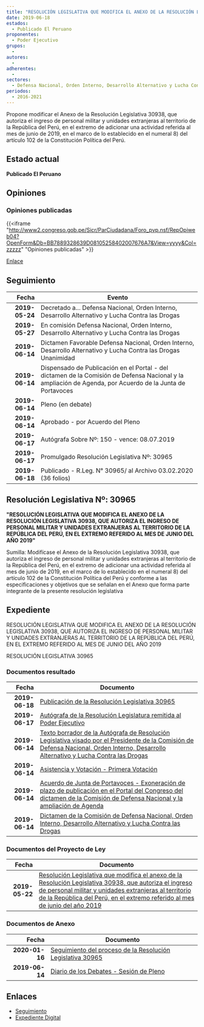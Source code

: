 ```yaml
---
title: "RESOLUCIÓN LEGISLATIVA QUE MODIFICA EL ANEXO DE LA RESOLUCIÓN LEGISLATIVA 30938, QUE AUTORIZA EL INGRESO DE PERSONAL MILITAR Y UNIDADES EXTRANJERAS AL TERRITORIO DE LA REPÚBLICA DEL PERÚ, EN EL EXTREMO REFERIDO AL MES DE JUNIO DEL AÑO 2019"
date: 2019-06-18
estados: 
  - Publicado El Peruano
proponentes: 
  - Poder Ejecutivo
grupos: 
  - 
autores: 
  - 
adherentes: 
  - 
sectores: 
  - Defensa Nacional, Orden Interno, Desarrollo Alternativo y Lucha Contra las Drogas
periodos: 
  - 2016-2021
---
```


Propone modificar el Anexo de la Resolución Legislativa 30938, que autoriza el ingreso de personal militar y unidades extranjeras al territorio de la República del Perú, en el extremo de adicionar una actividad referida al mes de junio de 2019, en el marco de lo establecido en el numeral 8) del artículo 102 de la Constitución Política del Perú.


## Estado actual

**Publicado El Peruano**

## Opiniones

### Opiniones publicadas

{{<iframe "http://www2.congreso.gob.pe/Sicr/ParCiudadana/Foro_pvp.nsf/RepOpiweb04?OpenForm&Db=BB7889328639D08105258402007676A7&View=yyyy&Col=zzzzz" "Opiniones publicadas" >}}

[Enlace](http://www2.congreso.gob.pe/Sicr/ParCiudadana/Foro_pvp.nsf/RepOpiweb04?OpenForm&Db=BB7889328639D08105258402007676A7&View=yyyy&Col=zzzzz)

## Seguimiento

| Fecha | Evento |
|------:|--------|
| **2019-05-24** | Decretado a... Defensa Nacional, Orden Interno, Desarrollo Alternativo y Lucha Contra las Drogas|
| **2019-05-27** | En comisión Defensa Nacional, Orden Interno, Desarrollo Alternativo y Lucha Contra las Drogas|
| **2019-06-14** | Dictamen Favorable Defensa Nacional, Orden Interno, Desarrollo Alternativo y Lucha Contra las Drogas Unanimidad|
| **2019-06-14** | Dispensado de Publicación en el Portal - del dictamen de la Comisión de Defensa Nacional y la ampliación de Agenda, por Acuerdo de la Junta de Portavoces|
| **2019-06-14** | Pleno (en debate)|
| **2019-06-14** | Aprobado - por Acuerdo del Pleno|
| **2019-06-17** | Autógrafa Sobre Nº: 150 - vence: 08.07.2019|
| **2019-06-17** | Promulgado Resolución Legislativa Nº: 30965|
| **2019-06-18** | Publicado - R.Leg. N° 30965/ al Archivo 03.02.2020 (36 folios)|

## Resolución Legislativa Nº: 30965

**"RESOLUCIÓN LEGISLATIVA QUE MODIFICA EL ANEXO DE LA RESOLUCIÓN LEGISLATIVA 30938, QUE AUTORIZA EL INGRESO DE PERSONAL MILITAR Y UNIDADES EXTRANJERAS AL TERRITORIO DE LA REPÚBLICA DEL PERÚ, EN EL EXTREMO REFERIDO AL MES DE JUNIO DEL AÑO 2019"**

Sumilla: Modifícase el Anexo de la Resolución Legislativa 30938, que autoriza el ingreso de personal militar y unidades extranjeras al territorio de la República del Perú, en el extremo de adicionar una actividad referida al mes de junio de 2019, en el marco de lo establecido en el numeral 8) del artículo 102 de la Constitución Política del Perú y conforme a las especificaciones y objetivos que se señalan en el Anexo que forma parte integrante de la presente resolución legislativa


## Expediente

RESOLUCIÓN LEGISLATIVA QUE MODIFICA EL ANEXO DE LA RESOLUCIÓN LEGISLATIVA 30938, QUE AUTORIZA EL INGRESO DE PERSONAL MILITAR Y UNIDADES EXTRANJERAS AL TERRITORIO DE LA REPÚBLICA DEL PERÚ, EN EL EXTREMO REFERIDO AL MES DE JUNIO DEL AÑO 2019

RESOLUCIÓN LEGISLATIVA 30965


### Documentos resultado

| Fecha | Documento |
|------:|--------|
| **2019-06-18** | [Publicación de la Resolución Legislativa 30965](http://www.leyes.congreso.gob.pe/Documentos/2016_2021/ADLP/Normas_Legales/30965-RLG.pdf) |
| **2019-06-17** | [Autógrafa de la Resolución Legislatura remitida al Poder Ejecutivo](http://www.leyes.congreso.gob.pe/Documentos/2016_2021/ADLP/Texto_Aprobado/AU0437020190617.pdf) |
| **2019-06-14** | [Texto borrador de la Autógrafa de Resolución Legislativa visado por el Presidente de la Comisión de Defensa Nacional, Orden Interno, Desarrollo Alternativo y Lucha Contra las Drogas](http://www.leyes.congreso.gob.pe/Documentos/2016_2021/Texto_Borrador_de_Autografa/BAU0437020190614.pdf) |
| **2019-06-14** | [Asistencia y Votación - Primera Votación](http://www.leyes.congreso.gob.pe/Documentos/2016_2021/Asistencia_y_Votacion/Proyectos_de_Ley/AV0437020190614.pdf) |
| **2019-06-14** | [Acuerdo de Junta de Portavoces - Exoneración de plazo de publicación en el Portal del Congreso del dictamen de la Comisión de Defensa Nacional y la ampliación de Agenda](http://www.leyes.congreso.gob.pe/Documentos/2016_2021/Acuerdos/Junta_Portavoces/AJP0437020190614.pdf) |
| **2019-06-14** | [Dictamen de la Comisión de Defensa Nacional, Orden Interno, Desarrollo Alternativo y Lucha Contra las Drogas](http://www.leyes.congreso.gob.pe/Documentos/2016_2021/Dictamenes/Proyectos_de_Ley/04370DC07MAY20190614.pdf) |

### Documentos del Proyecto de Ley

| Fecha | Documento |
|------:|--------|
| **2019-05-22** | [Resolución Legislativa que modifica el anexo de la Resolución Legislativa 30938, que autoriza el ingreso de personal militar y unidades extranjeras al territorio de la República del Perú, en el extremo referido al mes de junio del año 2019](http://www.leyes.congreso.gob.pe/Documentos/2016_2021/Proyectos_de_Ley_y_de_Resoluciones_Legislativas/PL0436720190522.pdf) |

### Documentos de Anexo

| Fecha | Documento |
|------:|--------|
| **2020-01-16** | [Seguimiento del proceso de la Resolución Legislativa 30965](http://www.leyes.congreso.gob.pe/Documentos/2016_2021/Seguimiento_de_Proyectos_de_Ley/04370PL20200116.pdf) |
| **2019-06-14** | [Diario de los Debates - Sesión de Pleno](http://www2.congreso.gob.pe/Sicr/DiarioDebates/Publicad.nsf/SesionesPleno/05256D6E0073DFE9052584200055B7B3/$FILE/SLO-2018-12.pdf) |

## Enlaces 

- [Seguimiento](http://www2.congreso.gob.pe/Sicr/TraDocEstProc/CLProLey2016.nsf/f7fff46988ca05b1052578e100829cc7/682e30b7c0d1070d05258402007ed64d?OpenDocument)
- [Expediente Digital](http://www2.congreso.gob.pe/Sicr/TraDocEstProc/CLProLey2016.nsf/f7fff46988ca05b1052578e100829cc7/682e30b7c0d1070d05258402007ed64d?OpenDocument&Click=05257FB7005EB655.eb71d0cf91d8294e05256cdf006b5706/$Body/0.1C6C)
